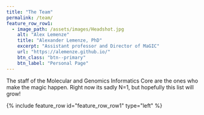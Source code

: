 ```yaml
---
title: "The Team"
permalink: /team/
feature_row_row1:
  - image_path: /assets/images/Headshot.jpg
    alt: "Alex Lemenze"
    title: "Alexander Lemenze, PhD"
    excerpt: "Assistant professor and Director of MaGIC"
    url: "https://alemenze.github.io/"
    btn_class: "btn--primary"
    btn_label: "Personal Page"     
---
```


The staff of the Molecular and Genomics Informatics Core are the ones who make the magic happen. Right now its sadly N=1, but hopefully this list will grow! 

{% include feature_row id="feature_row_row1" type="left" %}